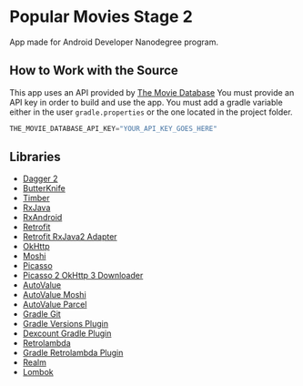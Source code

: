 # Popular Movies Stage 2

App made for Android Developer Nanodegree program.

## How to Work with the Source

This app uses an API provided by [The Movie Database](http://docs.themoviedb.apiary.io/) You must provide an API key in order to build and use the app. You must add a gradle variable either in the user `gradle.properties` or the one located in the project folder.
```gradle
THE_MOVIE_DATABASE_API_KEY="YOUR_API_KEY_GOES_HERE"
```

## Libraries

* [Dagger 2](http://google.github.io/dagger/)
* [ButterKnife](http://jakewharton.github.io/butterknife/)
* [Timber](https://github.com/JakeWharton/timber)
* [RxJava](https://github.com/ReactiveX/RxJava)
* [RxAndroid](https://github.com/ReactiveX/RxAndroid)
* [Retrofit](http://square.github.io/retrofit/)
* [Retrofit RxJava2 Adapter](https://github.com/JakeWharton/retrofit2-rxjava2-adapter)
* [OkHttp](http://square.github.io/okhttp/)
* [Moshi](https://github.com/square/moshi)
* [Picasso](http://square.github.io/picasso/)
* [Picasso 2 OkHttp 3 Downloader](https://github.com/JakeWharton/picasso2-okhttp3-downloader/)
* [AutoValue](https://github.com/google/auto/tree/master/value)
* [AutoValue Moshi](https://github.com/rharter/auto-value-moshi)
* [AutoValue Parcel](https://github.com/rharter/auto-value-parcel)
* [Gradle Git](https://github.com/ajoberstar/gradle-git)
* [Gradle Versions Plugin](https://github.com/ben-manes/gradle-versions-plugin)
* [Dexcount Gradle Plugin](https://github.com/KeepSafe/dexcount-gradle-plugin)
* [Retrolambda](https://github.com/orfjackal/retrolambda)
* [Gradle Retrolambda Plugin](https://github.com/evant/gradle-retrolambda)
* [Realm](https://realm.io/)
* [Lombok](https://projectlombok.org/)
